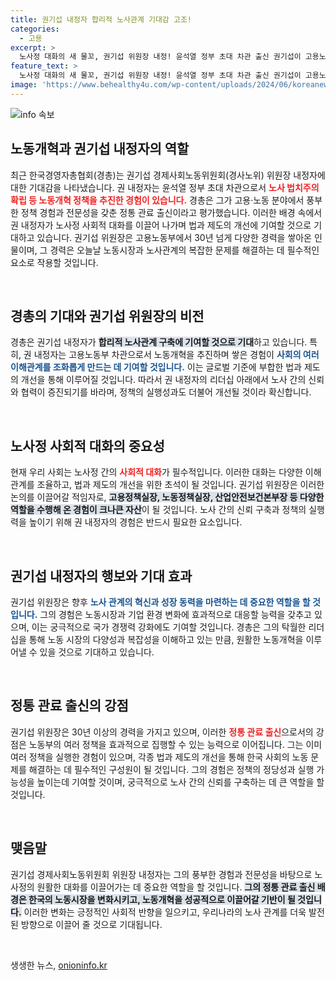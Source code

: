 ```yaml
---
title: 권기섭 내정자 합리적 노사관계 기대감 고조!
categories:
  - 고용
excerpt: >
  노사정 대화의 새 물꼬, 권기섭 위원장 내정! 윤석열 정부 초대 차관 출신 권기섭이 고용노동부의 노사관계 개혁을 이끌며 글로벌 스탠다드로의 도약을 지원할 것이라는 기대가 모아지고 있습니다.
feature_text: >
  노사정 대화의 새 물꼬, 권기섭 위원장 내정! 윤석열 정부 초대 차관 출신 권기섭이 고용노동부의 노사관계 개혁을 이끌며 글로벌 스탠다드로의 도약을 지원할 것이라는 기대가 모아지고 있습니다.
image: 'https://www.behealthy4u.com/wp-content/uploads/2024/06/koreanews.jpg'
---
```


<p><img src="https://www.behealthy4u.com/wp-content/uploads/2024/06/koreanews.jpg" alt="info 속보" /></p>

<h2 data-ke-size="size26">노동개혁과 권기섭 내정자의 역할</h2>

<p data-ke-size="size16">최근 한국경영자총협회(경총)는 권기섭 경제사회노동위원회(경사노위) 위원장 내정자에 대한 기대감을 나타냈습니다. 권 내정자는 윤석열 정부 초대 차관으로서 <b><span style="color: #ee2323;">노사 법치주의 확립 등 노동개혁 정책을 추진한 경험이 있습니다.</span></b> 경총은 그가 고용·노동 분야에서 풍부한 정책 경험과 전문성을 갖춘 정통 관료 출신이라고 평가했습니다. 이러한 배경 속에서 권 내정자가 노사정 사회적 대화를 이끌어 나가며 법과 제도의 개선에 기여할 것으로 기대하고 있습니다. 권기섭 위원장은 고용노동부에서 30년 넘게 다양한 경력을 쌓아온 인물이며, 그 경력은 오늘날 노동시장과 노사관계의 복잡한 문제를 해결하는 데 필수적인 요소로 작용할 것입니다.</p>

<p data-ke-size="size16">&nbsp;</p>

<h2 data-ke-size="size26">경총의 기대와 권기섭 위원장의 비전</h2>

<p data-ke-size="size16">경총은 권기섭 내정자가 <b><span style="background-color: #21538527;">합리적 노사관계 구축에 기여할 것으로 기대</span></b>하고 있습니다. 특히, 권 내정자는 고용노동부 차관으로서 노동개혁을 추진하며 쌓은 경험이 <b><span style="color: #1a5490;">사회의 여러 이해관계를 조화롭게 만드는 데 기여할 것입니다.</span></b> 이는 글로벌 기준에 부합한 법과 제도의 개선을 통해 이루어질 것입니다. 따라서 권 내정자의 리더십 아래에서 노사 간의 신뢰와 협력이 증진되기를 바라며, 정책의 실행성과도 더불어 개선될 것이라 확신합니다.</p>

<p data-ke-size="size16">&nbsp;</p>

<h2 data-ke-size="size26">노사정 사회적 대화의 중요성</h2>

<p data-ke-size="size16">현재 우리 사회는 노사정 간의 <b><span style="color: #ee2323;">사회적 대화</span></b>가 필수적입니다. 이러한 대화는 다양한 이해관계를 조율하고, 법과 제도의 개선을 위한 초석이 될 것입니다. 권기섭 위원장은 이러한 논의를 이끌어갈 적임자로, <b><span style="background-color: #21538527;">고용정책실장, 노동정책실장, 산업안전보건본부장 등 다양한 역할을 수행해 온 경험이 크나큰 자산</span></b>이 될 것입니다. 노사 간의 신뢰 구축과 정책의 실행력을 높이기 위해 권 내정자의 경험은 반드시 필요한 요소입니다.</p>

<p data-ke-size="size16">&nbsp;</p>

<h2 data-ke-size="size26">권기섭 내정자의 행보와 기대 효과</h2>

<p data-ke-size="size16">권기섭 위원장은 향후 <b><span style="color: #1a5490;">노사 관계의 혁신과 성장 동력을 마련하는 데 중요한 역할을 할 것입니다.</span></b> 그의 경험은 노동시장과 기업 환경 변화에 효과적으로 대응할 능력을 갖추고 있으며, 이는 궁극적으로 국가 경쟁력 강화에도 기여할 것입니다. 경총은 그의 탁월한 리더십을 통해 노동 시장의 다양성과 복잡성을 이해하고 있는 만큼, 원활한 노동개혁을 이루어낼 수 있을 것으로 기대하고 있습니다.</p>

<p data-ke-size="size16">&nbsp;</p>

<h2 data-ke-size="size26">정통 관료 출신의 강점</h2>

<p data-ke-size="size16">권기섭 위원장은 30년 이상의 경력을 가지고 있으며, 이러한 <b><span style="color: #ee2323;">정통 관료 출신</span></b>으로서의 강점은 노동부의 여러 정책을 효과적으로 집행할 수 있는 능력으로 이어집니다. 그는 이미 여러 정책을 실행한 경험이 있으며, 각종 법과 제도의 개선을 통해 한국 사회의 노동 문제를 해결하는 데 필수적인 구성원이 될 것입니다. 그의 경험은 정책의 정당성과 실행 가능성을 높이는데 기여할 것이며, 궁극적으로 노사 간의 신뢰를 구축하는 데 큰 역할을 할 것입니다.</p>

<p data-ke-size="size16">&nbsp;</p>

<h2 data-ke-size="size26">맺음말</h2>

<p data-ke-size="size16">권기섭 경제사회노동위원회 위원장 내정자는 그의 풍부한 경험과 전문성을 바탕으로 노사정의 원활한 대화를 이끌어가는 데 중요한 역할을 할 것입니다. <b><span style="background-color: #21538527;">그의 정통 관료 출신 배경은 한국의 노동시장을 변화시키고, 노동개혁을 성공적으로 이끌어갈 기반이 될 것입니다.</span></b> 이러한 변화는 긍정적인 사회적 반향을 일으키고, 우리나라의 노사 관계를 더욱 발전된 방향으로 이끌어 줄 것으로 기대됩니다.</p>

<p data-ke-size="size16">&nbsp;</p>
생생한 뉴스, <a href="https://onioninfo.kr" rel="dofollow">onioninfo.kr</a>



